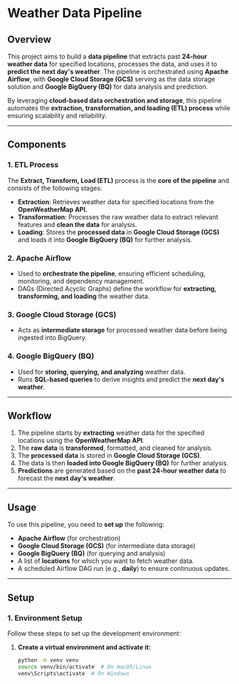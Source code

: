 # Weather Data Pipeline

## Overview

This project aims to build a **data pipeline** that extracts past **24-hour weather data** for specified locations, processes the data, and uses it to **predict the next day's weather**. The pipeline is orchestrated using **Apache Airflow**, with **Google Cloud Storage (GCS)** serving as the data storage solution and **Google BigQuery (BQ)** for data analysis and prediction.

By leveraging **cloud-based data orchestration and storage**, this pipeline automates the **extraction, transformation, and loading (ETL) process** while ensuring scalability and reliability.

---

## Components

### **1. ETL Process**
The **Extract, Transform, Load (ETL)** process is the **core of the pipeline** and consists of the following stages:

- **Extraction**: Retrieves weather data for specified locations from the **OpenWeatherMap API**.
- **Transformation**: Processes the raw weather data to extract relevant features and **clean the data** for analysis.
- **Loading**: Stores the **processed data** in **Google Cloud Storage (GCS)** and loads it into **Google BigQuery (BQ)** for further analysis.

### **2. Apache Airflow**
- Used to **orchestrate the pipeline**, ensuring efficient scheduling, monitoring, and dependency management.
- DAGs (Directed Acyclic Graphs) define the workflow for **extracting, transforming, and loading** the weather data.

### **3. Google Cloud Storage (GCS)**
- Acts as **intermediate storage** for processed weather data before being ingested into BigQuery.

### **4. Google BigQuery (BQ)**
- Used for **storing, querying, and analyzing** weather data.
- Runs **SQL-based queries** to derive insights and predict the **next day's weather**.

---

## Workflow

1. The pipeline starts by **extracting** weather data for the specified locations using the **OpenWeatherMap API**.
2. The **raw data** is **transformed**, formatted, and cleaned for analysis.
3. The **processed data** is stored in **Google Cloud Storage (GCS)**.
4. The data is then **loaded into Google BigQuery (BQ)** for further analysis.
5. **Predictions** are generated based on the **past 24-hour weather data** to forecast the **next day's weather**.

---

## Usage

To use this pipeline, you need to **set up** the following:
- **Apache Airflow** (for orchestration)
- **Google Cloud Storage (GCS)** (for intermediate data storage)
- **Google BigQuery (BQ)** (for querying and analysis)
- A list of **locations** for which you want to fetch weather data.
- A scheduled Airflow DAG run (e.g., **daily**) to ensure continuous updates.

---

## Setup

### **1. Environment Setup**
Follow these steps to set up the development environment:

1. **Create a virtual environment and activate it:**
   ```sh
   python -m venv venv
   source venv/bin/activate  # On macOS/Linux
   venv\Scripts\activate  # On Windows
